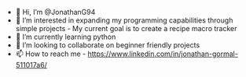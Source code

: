 - 👋 Hi, I’m @JonathanG94
- 👀 I’m interested in expanding my programming capabilities through simple projects - My current goal is to create a recipe macro tracker
- 🌱 I’m currently learning python
- 💞️ I’m looking to collaborate on beginner friendly projects
- 📫 How to reach me - https://www.linkedin.com/in/jonathan-gormal-511017a6/

<!---
JonathanG94/JonathanG94 is a ✨ special ✨ repository because its `README.md` (this file) appears on your GitHub profile.
You can click the Preview link to take a look at your changes.
--->
